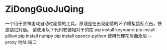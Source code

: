 # ZiDongGuoJuQing
一个用于原神游戏自动过剧情的工具，原理是在出现剧情的环节模拟鼠标点击，快速跳过对话。
请使用以下代码安装相对于的库
pip install keyboard
pip install pillow
pip install numpy
pip install opencv-python
使用代理在后面添加 --proxy 地址:端口
